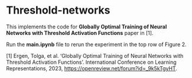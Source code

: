 # Threshold-networks

This implements the code for **Globally Optimal Training of Neural Networks with Threshold Activation Functions** paper in [1].

Run the **main.ipynb** file to rerun the experiment in the top row of Figure 2.


[1] Ergen, Tolga, et al. ‘Globally Optimal Training of Neural Networks with Threshold Activation Functions’. International Conference on Learning Representations, 2023, https://openreview.net/forum?id=_9k5kTgyHT.
